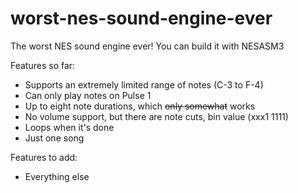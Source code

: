 # worst-nes-sound-engine-ever
The worst NES sound engine ever!
You can build it with NESASM3

Features so far:
- Supports an extremely limited range of notes (C-3 to F-4)
- Can only play notes on Pulse 1
- Up to eight note durations, which ~~only somewhat~~ works
- No volume support, but there are note cuts, bin value (xxx1 1111)
- Loops when it's done
- Just one song

Features to add:
- Everything else
